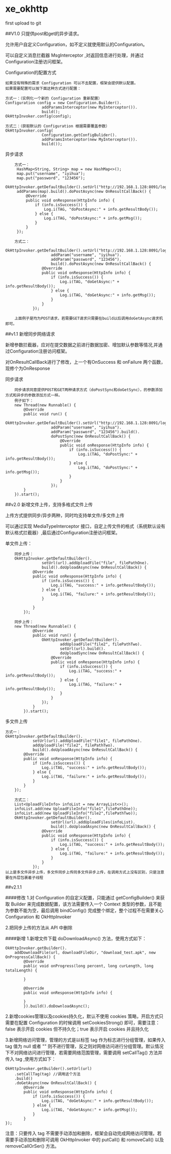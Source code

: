 # xe_okhttp
first upload to git

##V1.0
只提供post和get的异步请求。

允许用户自定义Configuration，如不定义就使用默认的Configuration。

可以自定义消息拦截器 MsgInterceptor ,对返回信息进行处理，并通过Configuration注册访问框架。

Configuration的配置方式
    
    如果没有特殊的需求 Configuration 可以不去配置，框架会提供默认配置。
    如果需要配置可以按下面这种方式进行配置：
    
    方式一：（实例化一个新的 Configuration 重新配置）
    Configuration config = new Configuration.Builder().
                    addParamsInterceptor(new MyInterceptor()).
                    build();
    OkHttpInvoker.config(config);
    
    方式二：（获取默认的 Configuration 根据需要覆盖参数）
    OkHttpInvoker.config(
                    Configuration.getConfigBulider().
                    addParamsInterceptor(new MyInterceptor()).
                    build());
    
异步请求

        方式一：
         HashMap<String, String> map = new HashMap<>();
         map.put("username", "iyihua");
         map.put("password", "123456");
         OkHttpInvoker.getDefaultBuilder().setUrl("http://192.168.1.128:8091/login").
         addParams(map).build().doPostAsync(new OnResultCallBack() {
             @Override
             public void onResponse(HttpInfo info) {
                 if (info.isSuccess()) {
                     Log.i(TAG, "doPostAsync:" + info.getResultBody());
                 } else {
                     Log.i(TAG, "doPostAsync:" + info.getMsg());
                 }
             }
         });
        
        方式二：
        OkHttpInvoker.getDefaultBuilder().setUrl("http://192.168.1.128:8091/login").
                        addParam("username", "iyihua").
                        addParam("password", "123456").
                        build().doPostAsync(new OnResultCallBack() {
                    @Override
                    public void onResponse(HttpInfo info) {
                        if (info.isSuccess()) {
                            Log.i(TAG, "doGetAsync:" + info.getResultBody());
                        } else {
                            Log.i(TAG, "doGetAsync:" + info.getMsg());
                        }
                    }
                });
                
        上面例子是均为POST请求，若需要GET请求只需要在build以后调用doGetAsync请求机即可。
        
##v1.1 
新增同步网络请求

新增参数拦截器，应对在提交数据之前进行数据加密、增加默认参数等情况,并通过Configuration注册访问框架。

对OnResultCallBack进行了修改，上一个有OnSuccess 和 onFailure 两个函数，现修个为OnResponse

同步请求

        同步请求同意提供POST和GET两种请求方式（doPostSync和doGetSync），的参数添加方式和异步的参数添加方式一样。
        例子如下：
        new Thread(new Runnable() {
            @Override
            public void run() {
                OkHttpInvoker.getDefaultBuilder().setUrl("http://192.168.1.128:8091/login").
                        addParam("username", "iyihua").
                        addParam("password", "123456").build().
                        doPostSync(new OnResultCallBack() {
                            @Override
                            public void onResponse(HttpInfo info) {
                                if (info.isSuccess()) {
                                    Log.i(TAG, "doPostSync:" + info.getResultBody());
                                } else {
                                    Log.i(TAG, "doPostSync:" + info.getMsg());
                                }
                            }
                        });
            }
        }).start();

##v2.0
新增文件上传，支持多格式文件上传

上传方式提供同步/异步两种，同时均支持单文件/多文件上传

可以通过实现 MediaTypeInterceptor 接口，自定上传文件的格式（系统默认设有默认格式拦截器）,最后通过Configuration注册访问框架。

单文件上传：

        同步上传：
        OkHttpInvoker.getDefaultBuilder().
                    setUrl(url).addUploadFile("file", filePathOne).
                    build().doUploadAsync(new OnResultCallBack() {
                @Override
                public void onResponse(HttpInfo info) {
                    if (info.isSuccess()) {
                        Log.i(TAG, "success:" + info.getResultBody());
                    } else {
                        Log.i(TAG, "failure:" + info.getResultBody());
                    }
    
                }
            });
            
        同步上传：
        new Thread(new Runnable() {
                @Override
                public void run() {
                    OkHttpInvoker.getDefaultBuilder().
                            addUploadFile("file2", filePathTwo).
                            setUrl(url).build().
                            doUploadSync(new OnResultCallBack() {
                        @Override
                        public void onResponse(HttpInfo info) {
                            if (info.isSuccess()) {
                                Log.i(TAG, "success:" + info.getResultBody());
                            } else {
                                Log.i(TAG, "failure:" + info.getResultBody());
                            }
                        }
                    });
                }
            }).start();
    
多文件上传
    
    方式一：
    OkHttpInvoker.getDefaultBuilder().
                setUrl(url).addUploadFile("file1", filePathOne).
                addUploadFile("file2", filePathTwo).
                build().doUploadAsync(new OnResultCallBack() {
            @Override
            public void onResponse(HttpInfo info) {
                if (info.isSuccess()) {
                    Log.i(TAG, "success:" + info.getResultBody());
                } else {
                    Log.i(TAG, "failure:" + info.getResultBody());
                }
            }
        });
        
        方式二：
        List<UploadFileInfo> infoList = new ArrayList<>();
        infoList.add(new UploadFileInfo("file1",filePathOne));
        infoList.add(new UploadFileInfo("file2",filePathTwo));
        OkHttpInvoker.getDefaultBuilder().
                        setUrl(url).addUploadFiles(infoList).
                        build().doUploadAsync(new OnResultCallBack() {
                    @Override
                    public void onResponse(HttpInfo info) {
                        if (info.isSuccess()) {
                            Log.i(TAG, "success:" + info.getResultBody());
                        } else {
                            Log.i(TAG, "failure:" + info.getResultBody());
                        }
                    }
                });
    以上是多文件异步上传，多文件同步上传同多文件异步上传，在调用方式上没有区别，只是注意要在外层包裹着子线程

##v2.1.1

####修改
1.对 Configuration 的自定义配置，只能通过 getConfigBuilder() 来获取 Builder 来完成数据配置，该方法需要传入一个 Context 类型的参数，且不能为参数不能为空，最后调用 bindConfig() 完成整个绑定，整个过程不在需要关心 Configuration 和 OkHttpInvoker

2.把同步上传的方法从 API 中删除

####新增
1.新增文件下载 doDownloadAsync() 方法，使用方式如下：

    OkHttpInvoker.getBuilder().
        addDownloadFile(url, downloadFileDir, "download_test.apk", new OnProgressCallBack() {
            @Override
            public void onProgress(long percent, long curLength, long totalLength) {
                
            }
    
            @Override
            public void onResponse(HttpInfo info) {
                
            }
            }).build().doDownloadAsync();

2.新增cookies管理以及cookies持久化，默认不使用 cookies 策略，开启方式只需要在配置 Configuration 的时候调用 setCookiesStrong() 即可，需要注意：false 表示开启 cookies 但不持久化；true 表示开启 cookies 并且持久化

3.新增网络访问管理，管理的方式是以标签 tag 作为标志进行分组管理，如果传入 tag 值为 null 或者 "" 则不进行管理，反之则对网络访问进行分组管理。默认情况下不对网络访问进行管理，若需要网络范围管理，需要调用 setCallTag() 方法并传入 tag ,使用方式如下：

    OkHttpInvoker.getBuilder().setUrl(url)
        .setCallTag(tag) //调用这个方法
        .build()
        .doGetAsync(new OnResultCallBack() {
            @Override
            public void onResponse(HttpInfo info) {
                if (info.isSuccess()) {
                    Log.i(TAG, "doGetAsync:" + info.getResultBody());
                } else {
                    Log.i(TAG, "doGetAsync:" + info.getMsg());
                }
            }
    });
    
注意：只要传入 tag 不需要手动添加和删除，框架会自动完成网络访问管理。若需要手动添加和删除可调用 OkHttpInvoker 中的 putCall() 和 romoveCall() 以及 removeCallOrSer() 方法。